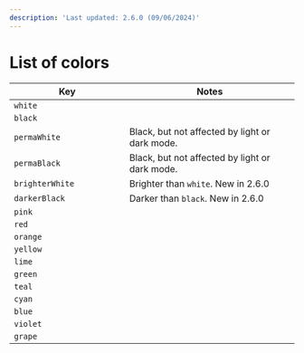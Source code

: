 ```yaml
---
description: 'Last updated: 2.6.0 (09/06/2024)'
---
```


# List of colors

<table data-full-width="true"><thead><tr><th width="188">Key</th><th>Notes</th></tr></thead><tbody><tr><td><code>white</code></td><td></td></tr><tr><td><code>black</code></td><td></td></tr><tr><td><code>permaWhite</code></td><td>Black, but not affected by light or dark mode.</td></tr><tr><td><code>permaBlack</code></td><td>Black, but not affected by light or dark mode.</td></tr><tr><td><code>brighterWhite</code></td><td>Brighter than <code>white</code>. New in 2.6.0</td></tr><tr><td><code>darkerBlack</code></td><td>Darker than <code>black</code>. New in 2.6.0</td></tr><tr><td><code>pink</code></td><td></td></tr><tr><td><code>red</code></td><td></td></tr><tr><td><code>orange</code></td><td></td></tr><tr><td><code>yellow</code></td><td></td></tr><tr><td><code>lime</code></td><td></td></tr><tr><td><code>green</code></td><td></td></tr><tr><td><code>teal</code></td><td></td></tr><tr><td><code>cyan</code></td><td></td></tr><tr><td><code>blue</code></td><td></td></tr><tr><td><code>violet</code></td><td></td></tr><tr><td><code>grape</code></td><td></td></tr></tbody></table>
